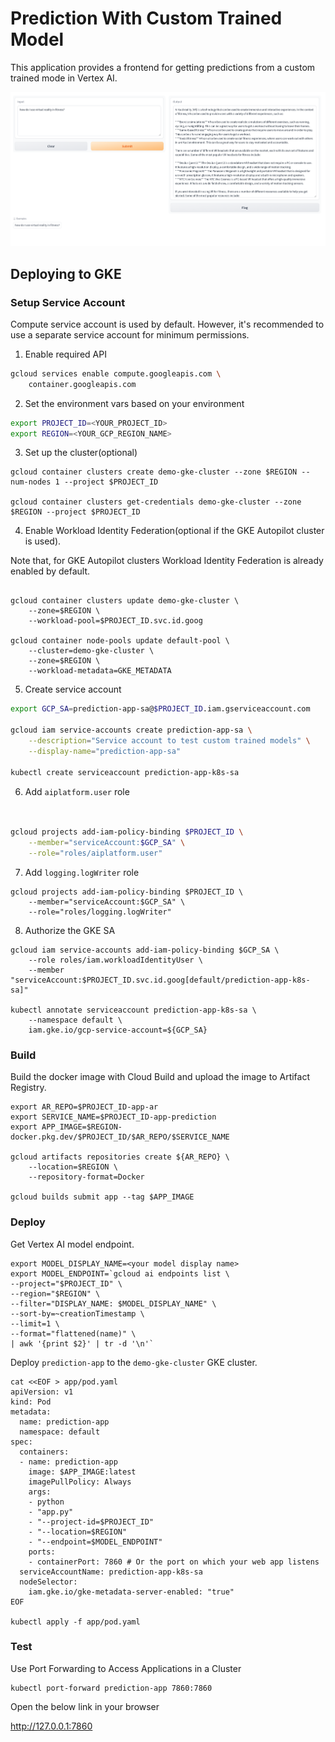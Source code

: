 # Prediction With Custom Trained Model

This application provides a frontend for getting predictions from a custom
trained mode in Vertex AI.

![LLM Text demo](images/fe.png)

## Deploying to GKE

### Setup Service Account

Compute service account is used by default. However, it's recommended to
use a separate service account for minimum permissions.

1. Enable required API

```bash
gcloud services enable compute.googleapis.com \
    container.googleapis.com
```

2. Set the environment vars based on your environment

```bash
export PROJECT_ID=<YOUR_PROJECT_ID>
export REGION=<YOUR_GCP_REGION_NAME>
```

3. Set up the cluster(optional)

```shell
gcloud container clusters create demo-gke-cluster --zone $REGION --num-nodes 1 --project $PROJECT_ID

gcloud container clusters get-credentials demo-gke-cluster --zone $REGION --project $PROJECT_ID
```

4. Enable Workload Identity Federation(optional if the GKE Autopilot cluster is used).

Note that, for GKE Autopilot clusters Workload Identity Federation is already enabled by default.

```shell

gcloud container clusters update demo-gke-cluster \
    --zone=$REGION \
    --workload-pool=$PROJECT_ID.svc.id.goog

gcloud container node-pools update default-pool \
    --cluster=demo-gke-cluster \
    --zone=$REGION \
    --workload-metadata=GKE_METADATA
```

5. Create service account

```bash
export GCP_SA=prediction-app-sa@$PROJECT_ID.iam.gserviceaccount.com

gcloud iam service-accounts create prediction-app-sa \
    --description="Service account to test custom trained models" \
    --display-name="prediction-app-sa"
    
kubectl create serviceaccount prediction-app-k8s-sa

```

6. Add `aiplatform.user` role

```bash


gcloud projects add-iam-policy-binding $PROJECT_ID \
    --member="serviceAccount:$GCP_SA" \
    --role="roles/aiplatform.user"
```

7. Add `logging.logWriter` role

```shell
gcloud projects add-iam-policy-binding $PROJECT_ID \
    --member="serviceAccount:$GCP_SA" \
    --role="roles/logging.logWriter"
```

8. Authorize the GKE SA

```shell
gcloud iam service-accounts add-iam-policy-binding $GCP_SA \
    --role roles/iam.workloadIdentityUser \
    --member "serviceAccount:$PROJECT_ID.svc.id.goog[default/prediction-app-k8s-sa]"

kubectl annotate serviceaccount prediction-app-k8s-sa \
    --namespace default \
    iam.gke.io/gcp-service-account=${GCP_SA}
```

### Build

Build the docker image with Cloud Build and upload the image to Artifact
Registry.

```shell
export AR_REPO=$PROJECT_ID-app-ar
export SERVICE_NAME=$PROJECT_ID-app-prediction
export APP_IMAGE=$REGION-docker.pkg.dev/$PROJECT_ID/$AR_REPO/$SERVICE_NAME

gcloud artifacts repositories create ${AR_REPO} \
    --location=$REGION \
    --repository-format=Docker

gcloud builds submit app --tag $APP_IMAGE
```

### Deploy

Get Vertex AI model endpoint.

```shell
export MODEL_DISPLAY_NAME=<your model display name>
export MODEL_ENDPOINT=`gcloud ai endpoints list \
--project="$PROJECT_ID" \
--region="$REGION" \
--filter="DISPLAY_NAME: $MODEL_DISPLAY_NAME" \
--sort-by=~creationTimestamp \
--limit=1 \
--format="flattened(name)" \
| awk '{print $2}' | tr -d '\n'`
```

Deploy `prediction-app` to the `demo-gke-cluster` GKE cluster.

```shell
cat <<EOF > app/pod.yaml 
apiVersion: v1
kind: Pod
metadata:
  name: prediction-app
  namespace: default
spec:
  containers:
  - name: prediction-app
    image: $APP_IMAGE:latest
    imagePullPolicy: Always
    args:
    - python
    - "app.py"
    - "--project-id=$PROJECT_ID"
    - "--location=$REGION"
    - "--endpoint=$MODEL_ENDPOINT"
    ports:
    - containerPort: 7860 # Or the port on which your web app listens
  serviceAccountName: prediction-app-k8s-sa
  nodeSelector:
    iam.gke.io/gke-metadata-server-enabled: "true"
EOF

kubectl apply -f app/pod.yaml
```

### Test

Use Port Forwarding to Access Applications in a Cluster

```shell
kubectl port-forward prediction-app 7860:7860
```

Open the below link in your browser

http://127.0.0.1:7860
